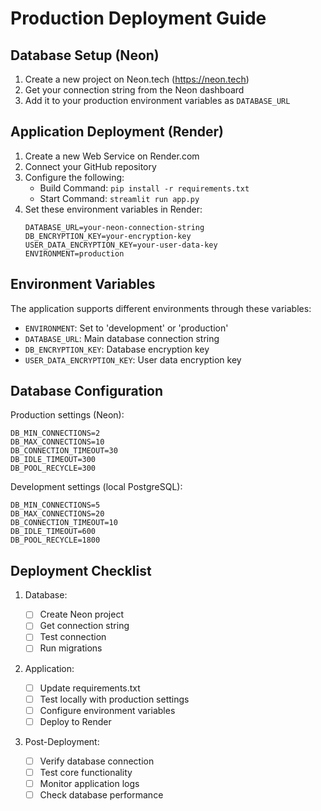 # Production Deployment Guide

## Database Setup (Neon)

1. Create a new project on Neon.tech (https://neon.tech)
2. Get your connection string from the Neon dashboard
3. Add it to your production environment variables as `DATABASE_URL`

## Application Deployment (Render)

1. Create a new Web Service on Render.com
2. Connect your GitHub repository
3. Configure the following:
   - Build Command: `pip install -r requirements.txt`
   - Start Command: `streamlit run app.py`
4. Set these environment variables in Render:
   ```
   DATABASE_URL=your-neon-connection-string
   DB_ENCRYPTION_KEY=your-encryption-key
   USER_DATA_ENCRYPTION_KEY=your-user-data-key
   ENVIRONMENT=production
   ```

## Environment Variables

The application supports different environments through these variables:

- `ENVIRONMENT`: Set to 'development' or 'production'
- `DATABASE_URL`: Main database connection string
- `DB_ENCRYPTION_KEY`: Database encryption key
- `USER_DATA_ENCRYPTION_KEY`: User data encryption key

## Database Configuration

Production settings (Neon):

```
DB_MIN_CONNECTIONS=2
DB_MAX_CONNECTIONS=10
DB_CONNECTION_TIMEOUT=30
DB_IDLE_TIMEOUT=300
DB_POOL_RECYCLE=300
```

Development settings (local PostgreSQL):

```
DB_MIN_CONNECTIONS=5
DB_MAX_CONNECTIONS=20
DB_CONNECTION_TIMEOUT=10
DB_IDLE_TIMEOUT=600
DB_POOL_RECYCLE=1800
```

## Deployment Checklist

1. Database:

   - [ ] Create Neon project
   - [ ] Get connection string
   - [ ] Test connection
   - [ ] Run migrations

2. Application:

   - [ ] Update requirements.txt
   - [ ] Test locally with production settings
   - [ ] Configure environment variables
   - [ ] Deploy to Render

3. Post-Deployment:
   - [ ] Verify database connection
   - [ ] Test core functionality
   - [ ] Monitor application logs
   - [ ] Check database performance
